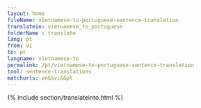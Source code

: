 ```yaml
---
layout: home
fileName: vietnamese-to-portuguese-sentence-translation
translatein: vietnamese_to_portuguese
folderName : translate
lang: pt
from: vi
to: pt
langname: vietnamese-to
permalink: /pt/vietnamese-to-portuguese-sentence-translation
tool: sentence-translations
matchurls: en&&vi&&pt
---
```

{% include section/translateinto.html %}
